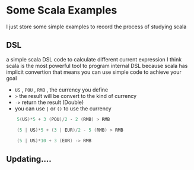 # Some Scala Examples
I just store some simple examples to record the process of studying scala

## DSL 

 a simple scala DSL code to calculate  different current expression
 I think scala is the most powerful tool to program internal DSL because scala has implicit convertion that means you can use
 simple code to achieve your goal
 
 - `US` , `POU` , `RMB` , the currency you define
 - `>` the result will be convert to the kind of currency
 - `->` return the result (Double)
 - you can use `|` or `()` to use the currency
 
 ```scala   
     5(US)*5 + 3 (POU)/2 - 2 (RMB) > RMB

     (5 | US)*5 + (3 | EUR)/2 - 5 (RMB) > RMB

     (5 | US)*10 + 3 (EUR) -> RMB 
 ```

## Updating....


